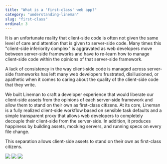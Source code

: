 ```yaml
---
title: "What is a 'first-class' web app?"
category: "understanding-lineman"
slug: "first-class"
ordinal: 3
---
```


It is an unfortunate reality that client-side code is often not given the same level of care and attention that is given to server-side code. Many times this "client-side inferiority complex" is aggravated as web developers move between server-side frameworks and have to re-learn how to manage client-side code within the opinions of that server-side framework.

A lack of consistency in the way client-side code is managed across server-side frameworks has left many web developers frustrated, disillusioned, or apathetic when it comes to caring about the quality of the client-side code that they write.

We built Lineman to craft a developer experience that would liberate our client-side assets from the opinions of each server-side framework and allow them to stand on their own as first-class citizens. At its core, Lineman is a fully realized client-side workflow based on sensible task defaults and a simple transparent proxy that allows web developers to completely decouple their client-side from the server-side. In addition, it produces happiness by building assets, mocking servers, and running specs on every file change.

This separation allows client-side assets to stand on their own as first-class citizens.

<img src="http://placehold.it/250x200&text=RICH-CLIENT">
<img src="http://placehold.it/250x200&text=API-PROXY">
<img src="http://placehold.it/250x200&text=API">

